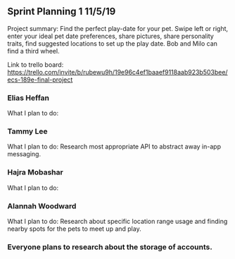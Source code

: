 ## Sprint Planning 1    11/5/19

Project summary: Find the perfect play-date for your pet. Swipe left or right, enter your ideal pet date preferences, share pictures, share personality traits, find suggested locations to set up the play date. Bob and Milo can find a third wheel.

Link to trello board: https://trello.com/invite/b/rubewu9h/19e96c4ef1baaef9118aab923b503bee/ecs-189e-final-project

### Elias Heffan

What I plan to do:

### Tammy Lee

What I plan to do: Research most appropriate API to abstract away in-app messaging.

### Hajra Mobashar

What I plan to do:

### Alannah Woodward

What I plan to do: Research about specific location range usage and finding nearby spots for the pets to meet up and play. 

### Everyone plans to research about the storage of accounts.
